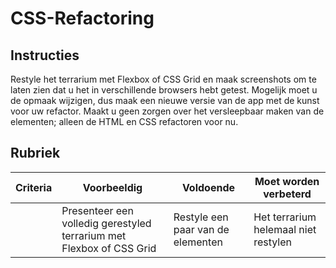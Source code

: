# CSS-Refactoring

## Instructies

Restyle het terrarium met Flexbox of CSS Grid en maak screenshots om te laten zien dat u het in verschillende browsers hebt getest. Mogelijk moet u de opmaak wijzigen, dus maak een nieuwe versie van de app met de kunst voor uw refactor. Maakt u geen zorgen over het versleepbaar maken van de elementen; alleen de HTML en CSS refactoren voor nu.

## Rubriek

| Criteria | Voorbeeldig                                                         | Voldoende                      | Moet worden verbeterd                    |
| -------- | ----------------------------------------------------------------- | ----------------------------- | ------------------------------------ |
|          | Presenteer een volledig gerestyled terrarium met Flexbox of CSS Grid | Restyle een paar van de elementen | Het terrarium helemaal niet restylen |
